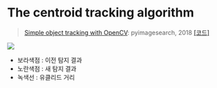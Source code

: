 # The centroid tracking algorithm

> [Simple object tracking with OpenCV](https://www.pyimagesearch.com/2018/07/23/simple-object-tracking-with-opencv/): pyimagesearch, 2018 [[코드]](https://gist.github.com/adioshun/779738c3e28151ffbb9dc7d2b13c2c0a)


![](https://www.pyimagesearch.com/wp-content/uploads/2018/07/simple_object_tracking_step2.png)

- 보라색점 : 이전 탐지 결과 
- 노란색점 : 새 탐지 결과 
- 녹색선 : 유클리드 거리 
